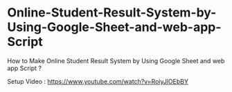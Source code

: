 # Online-Student-Result-System-by-Using-Google-Sheet-and-web-app-Script
How to Make Online Student Result System by Using Google Sheet and web app Script ?

Setup Video : https://www.youtube.com/watch?v=RoiyJlOEbBY
